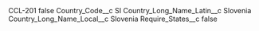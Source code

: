 <?xml version="1.0" encoding="UTF-8"?>
<CustomMetadata xmlns="http://soap.sforce.com/2006/04/metadata" xmlns:xsi="http://www.w3.org/2001/XMLSchema-instance" xmlns:xsd="http://www.w3.org/2001/XMLSchema">
    <label>CCL-201</label>
    <protected>false</protected>
    <values>
        <field>Country_Code__c</field>
        <value xsi:type="xsd:string">SI</value>
    </values>
    <values>
        <field>Country_Long_Name_Latin__c</field>
        <value xsi:type="xsd:string">Slovenia</value>
    </values>
    <values>
        <field>Country_Long_Name_Local__c</field>
        <value xsi:type="xsd:string">Slovenia</value>
    </values>
    <values>
        <field>Require_States__c</field>
        <value xsi:type="xsd:boolean">false</value>
    </values>
</CustomMetadata>
